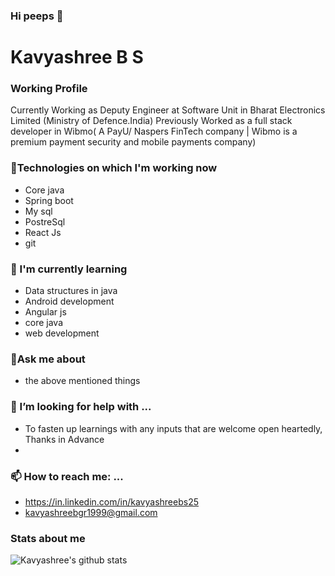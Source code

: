 ### Hi peeps 👋

<!--
**Kavyashree99/Kavyashree99** is a ✨ _special_ ✨ repository because its `README.md` (this file) appears on your GitHub profile.

Here are some ideas to get you started:

- 🔭 I’m currently working on ...
- 🌱 I’m currently learning ...
- 👯 I’m looking to collaborate on ...
- 🤔 I’m looking for help with ...
- 💬 Ask me about ...
- 📫 How to reach me: ...
- 😄 Pronouns: ...
- ⚡ Fun fact: ...
-->
<h1 align="">Kavyashree B S</h1> 

### Working Profile
Currently Working as Deputy Engineer at Software Unit in Bharat Electronics Limited (Ministry of Defence.India)
Previously Worked as a full stack developer in Wibmo( A PayU/ Naspers FinTech company | Wibmo is a premium payment security and mobile payments company)

### 🔭Technologies on which I'm working now
- Core java
- Spring boot
- My sql
- PostreSql
- React Js
- git

### 🌱 I'm currently learning
- Data structures in java
- Android development
- Angular js
- core java
- web development

### 💬Ask me about
- the above mentioned things

### 🤔 I’m looking for help with ...
- To fasten up learnings with any inputs that are welcome open heartedly, Thanks in Advance
- 
### 📫 How to reach me: ... 
- https://in.linkedin.com/in/kavyashreebs25 
- kavyashreebgr1999@gmail.com

### Stats about me
![Kavyashree's github stats](https://github-readme-stats.vercel.app/api?username=Kavyashree99&show_icons=true&theme=radical)
